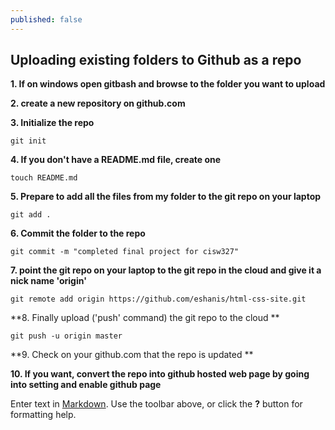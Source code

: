 ```yaml
---
published: false
---
```

## Uploading existing folders to Github as a repo

**1. If on windows open gitbash and browse to the folder you want to upload**

**2. create a new repository on github.com**

**3. Initialize the repo**
```
git init
```

**4. If you don't have a README.md file, create one**
```
touch README.md
```

**5. Prepare to add all the files from my folder to the git repo on your laptop**

```
git add .
```

**6. Commit the folder to the repo**

```
git commit -m "completed final project for cisw327"
```

**7. point the git repo on your laptop to the git repo in the cloud and give it a nick name 'origin'**

```
git remote add origin https://github.com/eshanis/html-css-site.git
```

**8. Finally upload ('push' command) the git repo to the cloud **

```
git push -u origin master
```

**9. Check on your github.com that the repo is updated **


**10. If you want, convert the repo into github hosted web page by going into setting and enable github page**






Enter text in [Markdown](http://daringfireball.net/projects/markdown/). Use the toolbar above, or click the **?** button for formatting help.
